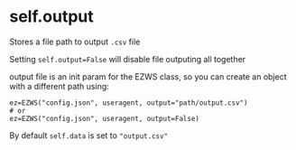 # self.output

Stores a file path to output `.csv` file

Setting `self.output=False` will disable file outputing all together

output file is an init param for the EZWS class, so you can create an object with a different path using:

```
ez=EZWS("config.json", useragent, output="path/output.csv")
# or
ez=EZWS("config.json", useragent, output=False)
```

By default `self.data` is set to `"output.csv"`